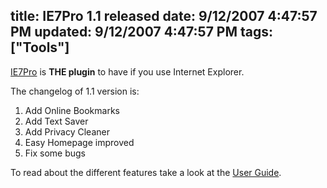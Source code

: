 title: IE7Pro 1.1 released
date: 9/12/2007 4:47:57 PM
updated: 9/12/2007 4:47:57 PM
tags: ["Tools"]
---
[IE7Pro](http://www.ie7pro.com/) is **THE plugin** to have if you use Internet Explorer.

The changelog of 1.1 version is:

1.  Add Online Bookmarks
2.  Add Text Saver
3.  Add Privacy Cleaner
4.  Easy Homepage improved
5.  Fix some bugs 

To read about the different features take a look at the [User Guide](http://wiki.ie7pro.com/index.php/IE7Pro_User_Guide).
